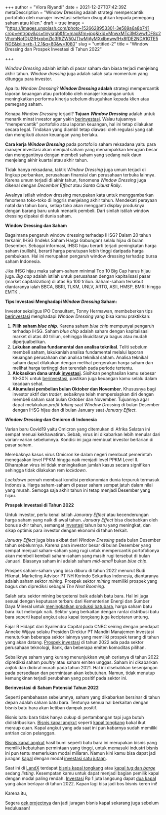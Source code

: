 +++
author = "Vlora Riyandi"
date = 2021-12-27T07:42:39Z
metaDescription = "Window Dressing adalah strategi mempercantik portofolio oleh manajer investasi sebelum disuguhkan kepada pemegang saham atau klien."
draft = true
image = "https://images.unsplash.com/photo-1526628953301-3e589a6a8b74?crop=entropy&cs=tinysrgb&fit=max&fm=jpg&ixid=MnwxMTc3M3wwfDF8c2VhcmNofDU2fHxpbnZlc3RtZW50JTIwMjAyMXxlbnwwfHx8fDE2NDA1OTE5NDE&ixlib=rb-1.2.1&q=80&w=1080"
slug = "untitled-2"
title = "Window Dressing dan Prospek Investasi di Tahun 2022"

+++


_Window Dressing_ adalah istilah di pasar saham dan biasa terjadi menjelang akhir tahun. _Window dressing_ juga adalah salah satu momentum yang ditunggu para investor.

Apa itu _Window Dressing_? **_Window Dressing_ adalah** strategi mempercantik laporan keuangan atau portofolio oleh manajer keuangan untuk meningkatkan performa kinerja sebelum disuguhkan kepada klien atau pemegang saham.

Kenapa _Window Dressing_ terjadi? **Tujuan** _**Window Dressing**_ adalah untuk menarik minat investor agar yakin [berinvestasi](https://landx.id/). Walau tujuannya “mempercantik” portofolio atau laporan keuangan, hal ini tetap dilakukan secara legal. Tindakan yang diambil tetap diawasi oleh regulasi yang sah dan mengikuti aturan keuangan yang berlaku.

**Cara kerja** _**Window Dressing**_ pada portofolio saham reksadana yaitu para manajer investasi akan menjual saham yang menampakkan kerugian besar dan menggantinya dengan membeli saham yang sedang naik daun menjelang akhir kuartal atau akhir tahun.

Tidak hanya reksadana, taktik _Window Dressing_ juga umum terjadi di lingkup perbankan, perusahaan finansial dan perusahaan terbuka lainnya. Karena umum terjadi di akhir tahun, fenomena _Window Dressing_ juga dikenal dengan _December Effect_ atau _Santa Claust Rally_.

Awalnya istilah window dressing merupakan kata untuk menggambarkan fenomena toko-toko di Inggris menjelang akhir tahun. Mendekati perayaan natal dan tahun baru, setiap toko akan mengganti display produknya dengan barang baru untuk menarik pembeli. Dari sinilah istilah window dressing dipakai di dunia saham.

**Window Dressing dan Saham**

Bagaimana pengaruh window dressing terhadap IHSG? Dalam 20 tahun terkahir, IHSG (Indeks Saham Harga Gabungan) selalu hijau di bulan Desember. Sebagai informasi, IHSG hijau berarti terjadi peningkatan harga saham (bullish), berarti harga penutupan lebih tinggi daripada harga pembukaan. Hal ini merupakan pengaruh window dressing terhadap bursa saham Indonesia.

Jika IHSG hijau maka saham-saham minimal Top 10 Big Cap harus hijau juga. _Big cap_ adalah istilah untuk perusahaan dengan kapitalisasi pasar (market capitalization) di atas Rp 100 triliun. Saham-saham tersebut diantaranya ialah BBCA, BBRI, TLKM, UNLV, ARTO, ASII, HMSP, BMRI hingga EMTK .

**Tips Investasi Menghadapi _Window Dressing_ Saham:**

Investor sekaligus IPO Consultant, Tonny Hermawan, membeberkan tips [berinvestasi](https://landx.id/) menghadapi _Window Dressing_ yang bisa kamu praktikkan:

1. **Pilih saham _blue chip_**. Karena saham _blue chip_ mempunyai pengaruh terhadap IHSG. Saham _blue chip_ adalah saham dengan kapitalisasi market di atas 40 triliun, sehingga likuiditasnya bagus atau mudah diperjualbelikan.
2. **Lakukan analisa fundamental dan analisa teknikal**. Teliti sebelum membeli saham, lakukanlah analisa fundamental melalui laporan keuangan perusahaan dan analisa teknikal saham. Analisa teknikal saham dapat dilakukan dengan melihat pergerakan harga saham dan melihat harga tertinggi dan terendah pada periode tertentu.
3. **Alokasikan dana untuk [investasi](https://landx.id/)**. Sisihkan penghasilan kamu sebesar 10-30% untuk [berinvestasi](https://landx.id/), pastikan juga keuangan kamu selalu dalam keadaan sehat.
4. **Akumulasi pembelian bulan Oktober dan November.** Khususnya bagi investor aktif dan _trader_, sebaiknya telah mempersiapkan diri dengan membeli saham saat bulan Oktober dan November. Tujuannya agar dapat melakukan _profit taking_ saat _Window Dressing_ di bulan Desember dengan IHSG hijau dan di bulan January saat _January Effect_.

**_Window Dressing_ dan Omicron di Indonesia**

Varian baru Covid19 yaitu Omicron yang ditemukan di Afrika Selatan ini sempat menuai kekhawatiran. Sebab, virus ini dikabarkan lebih menular dari varian-varian sebelumnya. Kondisi ini juga membuat investor berlarian di pasar saham.

Merebaknya kasus virus Omicron ke dalam negeri membuat pemerintah menegaskan level PPKM hingga naik menjadi level PPKM Level II. Diharapkan virus ini tidak meningkatkan jumlah kasus secara signifikan sehingga tidak dilakukan rem _lockdown_.

_Lockdown_ pernah membuat kondisi perekonomian dunia terpuruk termasuk Indonesia. Harga saham-saham di pasar saham sempat jatuh dalam nilai yang murah. Semoga saja akhir tahun ini tetap menjadi Desember yang hijau.

**Prospek Investasi di Tahun 2022**

Untuk investor, perlu kenal istilah _Janurary Effect_ atau kecenderungan harga saham yang naik di awal tahun. _January Effect_ bisa disebabkan oleh bonus akhir tahun, semangat [investasi](https://landx.id/) tahun baru yang meningkat, dan sikap optimis para investor dengan ekonomi di tahun terkait.

_January Effect_ juga bisa akibat dari _Window Dressing_ pada bulan Desember tahun sebelumnya. Karena para investor besar di bulan Desember yang sempat menjual saham-saham yang rugi untuk mempercantik portofolionya akan membeli kembali saham-saham yang masih rugi tersebut di bulan Januari. Biasanya saham ini adalah saham _mid-small_ bukan _blue chip_.

Prospek saham-saham yang bisa diburu di tahun 2022 menurut Budi Hikmat, Marketing Advisor PT NH Korindo Sekuritas Indonesia, diantaranya adalah saham sektor _mining_. Prospek sektor _mining_ memiliki prospek yang bagus dan diprediksi sebagai _The Next Booming_.

Salah satu sektor mining berpotensi baik adalah batu bara. Hal ini juga sesuai dengan keputusan terbaru dari Kementerian Energi dan Sumber Daya Mineral untuk [meningkatkan produksi batubara](https://industri.kontan.co.id/news/produksi-batubara-meningkat-perusahaan-kapal-tongkang-ketiban-berkah), harga saham batu bara ikut melonjak naik. Sektor yang berkaitan dengan rantai distribusi batu bara seperti [kapal angkut](https://landx.id/project/#/capt) atau [kapal tongkang](https://landx.id/project/#/capt) juga keciptaran untung.

Fajar R Hidajat dari Syailendra Capital pada CNBC seiring dengan pendapat Anneke Wijaya selaku Presiden Direktur PT Mandiri Manajemen Investasi menuturkan beberapa sektor lainnya yang memiliki prospek terang di tahun yang akan datang. [Prospek investasi](https://landx.id/) di tahun 2022 ada pada sektor perusahaan teknologi, Bank, dan beberapa emiten komoditas pilihan.

Sebaliknya saham yang kurang menunjukkan wajah cerianya di tahun 2022 diprediksi saham _poultry_ atau saham emiten unggas. Saham ini dikabarkan anjlok dan diobral murah pada tahun 2021. Hal ini disebabkan kesenjangan pada persediaan dan permintaan akan kebutuhan. Namun, tidak menutup kemungkinan terjadi perubahan yang positif pada sektor ini.

**Berinvestasi di Saham Potensial Tahun 2022**

Seperti pembahasan sebelumnya, saham yang dikabarkan bersinar di tahun depan adalah saham batu bara. Tentunya semua hal berkaitan dengan bisnis batu bara akan ketiban dampak positif.

Bisnis batu bara tidak hanya cukup di pertambangan tapi juga butuh didistribusikan. [Bisnis kapal angkut](https://landx.id/project/#/capt) seperti [kapal tongkan](https://landx.id/project/#/capt)g bakal ikut meraup cuan. Kapal angkut yang ada saat ini pun kabarnya sudah memiliki antrian calon pelanggan.

[Bisnis kapal angkut](https://landx.id/project/#/capt) hasil bumi seperti batu bara ini merupakan bisnis yang memiliki kebutuhan permintaan yang tinggi, untuk memasuki industri bisnis ini pun tentu memerlukan modal miliaran. Namun kini kamu bisa dapat jadi juragan [kapal](https://landx.id/project/#/capt) dengan modal [investasi satu jutaan](https://landx.id/).

Saat ini di [LandX](https://landx.id/) terdapat [bisnis kapal tongkang](https://landx.id/project/#/capt) atau [kapal _tug_ dan _barge_](https://landx.id/project/#/capt) sedang _listing_. Kesempatan kamu untuk dapat menjadi bagian pemilik kapal dengan modal paling rendah. [Investasi](https://landx.id/) Rp 1 juta langsung dapat [dua kapal](https://landx.id/project/#/capt) yang akan berlayar di tahun 2022. Kapan lagi bisa jadi bos bisnis keren ini!

Karena itu,

Segera [cek projectnya](https://landx.id/project/#/capt) dan jadi juragan bisnis kapal sekarang juga sebelum keduluaaan!

